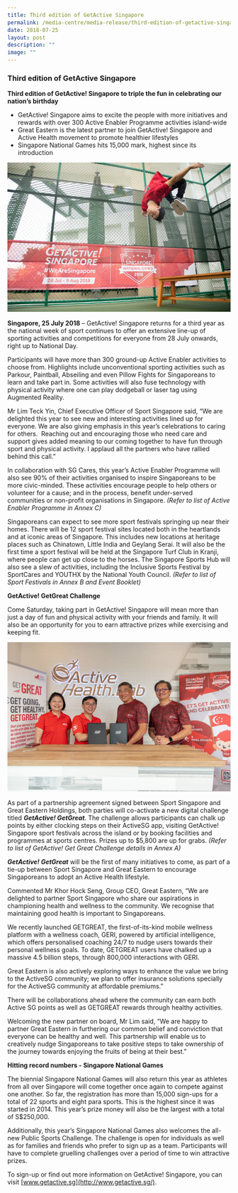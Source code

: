 ```yaml
---
title: Third edition of GetActive Singapore
permalink: /media-centre/media-release/third-edition-of-getactive-singapore/
date: 2018-07-25
layout: post
description: ""
image: ""
---
```

### **Third edition of GetActive Singapore**

**Third edition of GetActive! Singapore to triple the fun in celebrating our nation’s birthday**

*   GetActive! Singapore aims to excite the people with more initiatives and rewards with over 300 Active Enabler Programme activities island-wide
*   Great Eastern is the latest partner to join GetActive! Singapore and Active Health movement to promote healthier lifestyles
*   Singapore National Games hits 15,000 mark, highest since its introduction

![](/images/Media%20Centre/Media%20Release/2018/July/A%20parkour%20practitioner%20from%20Ufly%20at%20Sports%20Hub%20during%20GetActive%20Singapore%20demonstrates.jpeg)

**Singapore, 25 July 2018** – GetActive! Singapore returns for a third year as the national week of sport continues to offer an extensive line-up of sporting activities and competitions for everyone from 28 July onwards, right up to National Day.

Participants will have more than 300 ground-up Active Enabler activities to choose from. Highlights include unconventional sporting activities such as Parkour, Paintball, Abseiling and even Pillow Fights for Singaporeans to learn and take part in. Some activities will also fuse technology with physical activity where one can play dodgeball or laser tag using Augmented Reality.

Mr Lim Teck Yin, Chief Executive Officer of Sport Singapore said, “We are delighted this year to see new and interesting activities lined up for everyone. We are also giving emphasis in this year’s celebrations to caring for others.  Reaching out and encouraging those who need care and support gives added meaning to our coming together to have fun through sport and physical activity. I applaud all the partners who have rallied behind this call.”

In collaboration with SG Cares, this year’s Active Enabler Programme will also see 90% of their activities organised to inspire Singaporeans to be more civic-minded. These activities encourage people to help others or volunteer for a cause; and in the process, benefit under-served communities or non-profit organisations in Singapore. _(Refer to list of Active Enabler Programme in Annex C)_

Singaporeans can expect to see more sport festivals springing up near their homes. There will be 12 sport festival sites located both in the heartlands and at iconic areas of Singapore. This includes new locations at heritage places such as Chinatown, Little India and Geylang Serai. It will also be the first time a sport festival will be held at the Singapore Turf Club in Kranji, where people can get up close to the horses. The Singapore Sports Hub will also see a slew of activities, including the Inclusive Sports Festival by SportCares and YOUTHX by the National Youth Council. _(Refer to list of Sport Festivals in Annex B and Event Booklet)_

**GetActive! GetGreat Challenge**

Come Saturday, taking part in GetActive! Singapore will mean more than just a day of fun and physical activity with your friends and family. It will also be an opportunity for you to earn attractive prizes while exercising and keeping fit.

![](/images/Media%20Centre/Media%20Release/2018/July/SportSG%20and%20Great%20Eastern%20signs%20a%20partnership%20agreement.jpeg)

As part of a partnership agreement signed between Sport Singapore and Great Eastern Holdings, both parties will co-activate a new digital challenge titled **_GetActive! GetGreat_**. The challenge allows participants can chalk up points by either clocking steps on their ActiveSG app, visiting GetActive! Singapore sport festivals across the island or by booking facilities and programmes at sports centres. Prizes up to $5,800 are up for grabs. _(Refer to list of GetActive! Get Great Challenge details in Annex A)_

**_GetActive! GetGreat_** will be the first of many initiatives to come, as part of a tie-up between Sport Singapore and Great Eastern to encourage Singaporeans to adopt an Active Health lifestyle.

Commented Mr Khor Hock Seng, Group CEO, Great Eastern, “We are delighted to partner Sport Singapore who share our aspirations in championing health and wellness to the community. We recognise that maintaining good health is important to Singaporeans.

We recently launched GETGREAT, the first-of-its-kind mobile wellness platform with a wellness coach, GERI, powered by artificial intelligence, which offers personalised coaching 24/7 to nudge users towards their personal wellness goals. To date, GETGREAT users have chalked up a massive 4.5 billion steps, through 800,000 interactions with GERI.

Great Eastern is also actively exploring ways to enhance the value we bring to the ActiveSG community; we plan to offer insurance solutions specially for the ActiveSG community at affordable premiums.”

There will be collaborations ahead where the community can earn both Active SG points as well as GETGREAT rewards through healthy activities.

Welcoming the new partner on board, Mr Lim said, “We are happy to partner Great Eastern in furthering our common belief and conviction that everyone can be healthy and well. This partnership will enable us to creatively nudge Singaporeans to take positive steps to take ownership of the journey towards enjoying the fruits of being at their best.”

**Hitting record numbers - Singapore National Games**

The biennial Singapore National Games will also return this year as athletes from all over Singapore will come together once again to compete against one another. So far, the registration has more than 15,000 sign-ups for a total of 22 sports and eight para sports. This is the highest since it was started in 2014. This year’s prize money will also be the largest with a total of S$250,000.

Additionally, this year’s Singapore National Games also welcomes the all-new Public Sports Challenge. The challenge is open for individuals as well as for families and friends who prefer to sign up as a team. Participants will have to complete gruelling challenges over a period of time to win attractive prizes.

To sign-up or find out more information on GetActive! Singapore, you can visit [www.getactive.sg](http://www.getactive.sg/).